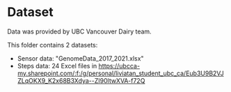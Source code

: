 # Dataset
Data was provided by UBC Vancouver Dairy team.

This folder contains 2 datasets:

- Sensor data: "GenomeData_2017_2021.xlsx"
- Steps data: 24 Excel files in https://ubcca-my.sharepoint.com/:f:/g/personal/liviatan_student_ubc_ca/Eub3U9B2VJZLqOKX9_K2x68B3Xdya--ZI90ltwXVA-f72Q
